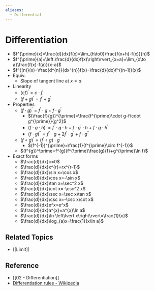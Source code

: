 ```yaml
---
aliases:
  - Differential
---
```


# Differentiation

- $f^{\prime}(x)=\frac{d}{dx}f(x)=\lim_{h\to0}\frac{f(x+h)-f(x)}{h}$
- $f^{\prime}(a)=\left.\frac{d}{dx}f(x)\right\rvert_{x=a}=\lim_{x\to a}\frac{f(x)-f(a)}{x-a}$
- $f^{(n)}(x)=\frac{d^{n}}{dx^{n}}f(x)=\frac{d}{dx}f^{(n-1)}(x)$
- Equiv.
  - Slope of tangent line at $x=a$.
- Linearity
  - $(cf)^{\prime}=c\cdot f^{\prime}$
  - $(f+g)^{\prime}=f^{\prime}+g^{\prime}$
- Properties
  - $(f\cdot g)^{\prime}=f^{\prime}\cdot g+f\cdot g^{\prime}$
    - $(\frac{f}{g})^{\prime}=\frac{f^{\prime}\cdot g-f\cdot g^{\prime}}{g^2}$
    - $(f\cdot g\cdot h)^{\prime}=f^{\prime}\cdot g\cdot h+f\cdot g^{\prime}\cdot h+f\cdot g\cdot h^{\prime}$
    - $(f\cdot g)^{\prime\prime}=f^{\prime\prime}\cdot g+2f^{\prime}\cdot g^{\prime}+f\cdot g^{\prime\prime}$
  - $(f\circ g)^{\prime}=(f^{\prime}\circ g)\cdot g^{\prime}$
    - $(f^{-1})^{\prime}=\frac{1}{f^{\prime}\circ f^{-1}}$
  - $(f^{g})^\prime=f^{g}(f^{\prime}\frac{g}{f}+g^{\prime}\ln f)$
- Exact forms
  - $\frac{d}{dx}c=0$
  - $\frac{d}{dx}x^{r}=rx^{r-1}$
  - $\frac{d}{dx}\sin x=\cos x$
  - $\frac{d}{dx}\cos x=-\sin x$
  - $\frac{d}{dx}\tan x=\sec^2 x$
  - $\frac{d}{dx}\cot x=-\csc^2 x$
  - $\frac{d}{dx}\sec x=\sec x\tan x$
  - $\frac{d}{dx}\csc x=-\csc x\cot x$
  - $\frac{d}{dx}e^x=e^x$
  - $\frac{d}{dx}a^{x}=a^{x}\ln a$
  - $\frac{d}{dx}\ln \left\lvert x\right\rvert=\frac{1}{x}$
  - $\frac{d}{dx}\log_{a}x=\frac{1}{x\ln a}$

## Related Topics

- [[Limit]]

## Reference

- [[02 - Differentiation]]
- [Differentiation rules - Wikipedia](https://en.wikipedia.org/wiki/Differentiation_rules)
